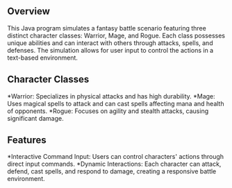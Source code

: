 ## Overview
This Java program simulates a fantasy battle scenario featuring three distinct character classes: Warrior, Mage, and Rogue. Each class possesses unique abilities and can interact with others through attacks, spells, and defenses. The simulation allows for user input to control the actions in a text-based environment.

## Character Classes
*Warrior: Specializes in physical attacks and has high durability.
*Mage: Uses magical spells to attack and can cast spells affecting mana and health of opponents.
*Rogue: Focuses on agility and stealth attacks, causing significant damage.

## Features
*Interactive Command Input: Users can control characters' actions through direct input commands.
*Dynamic Interactions: Each character can attack, defend, cast spells, and respond to damage, creating a responsive battle environment.
